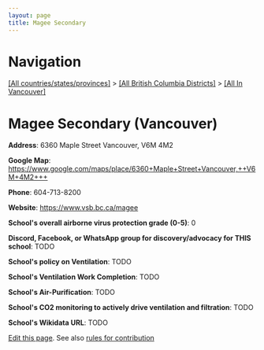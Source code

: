 ```yaml
---
layout: page
title: Magee Secondary
---
```

# Navigation

[[All countries/states/provinces]](../../..) > [[All British Columbia Districts]](../..) > [[All In Vancouver]](..)

# Magee Secondary (Vancouver)

**Address**: 6360 Maple Street Vancouver,  V6M 4M2

**Google Map**: <https://www.google.com/maps/place/6360+Maple+Street+Vancouver,++V6M+4M2+++>

**Phone**: 604-713-8200

**Website**: <https://www.vsb.bc.ca/magee>

**School's overall airborne virus protection grade (0-5)**: 0

**Discord, Facebook, or WhatsApp group for discovery/advocacy for THIS school**: TODO

**School's policy on Ventilation**: TODO

**School's Ventilation Work Completion**: TODO

**School's Air-Purification**: TODO

**School's CO2 monitoring to actively drive ventilation and filtration**: TODO

**School's Wikidata URL**: TODO


[Edit this page](https://github.com/ventilate-schools/BC/edit/main/./Vancouver/Magee_Secondary.md). See also [rules for contribution](../../../contribution-rules/)